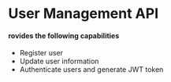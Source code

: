 # User Management API #

#### rovides the following capabilities ####
* Register user
* Update user information
* Authenticate users and generate JWT token